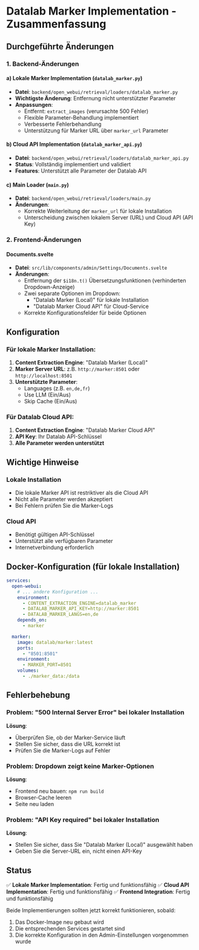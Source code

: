 # Datalab Marker Implementation - Zusammenfassung

## Durchgeführte Änderungen

### 1. Backend-Änderungen

#### a) Lokale Marker Implementation (`datalab_marker.py`)
- **Datei**: `backend/open_webui/retrieval/loaders/datalab_marker.py`
- **Wichtigste Änderung**: Entfernung nicht unterstützter Parameter
- **Anpassungen**:
  - Entfernt: `extract_images` (verursachte 500 Fehler)
  - Flexible Parameter-Behandlung implementiert
  - Verbesserte Fehlerbehandlung
  - Unterstützung für Marker URL über `marker_url` Parameter

#### b) Cloud API Implementation (`datalab_marker_api.py`)
- **Datei**: `backend/open_webui/retrieval/loaders/datalab_marker_api.py`
- **Status**: Vollständig implementiert und validiert
- **Features**: Unterstützt alle Parameter der Datalab API

#### c) Main Loader (`main.py`)
- **Datei**: `backend/open_webui/retrieval/loaders/main.py`
- **Änderungen**:
  - Korrekte Weiterleitung der `marker_url` für lokale Installation
  - Unterscheidung zwischen lokalem Server (URL) und Cloud API (API Key)

### 2. Frontend-Änderungen

#### Documents.svelte
- **Datei**: `src/lib/components/admin/Settings/Documents.svelte`
- **Änderungen**:
  - Entfernung der `$i18n.t()` Übersetzungsfunktionen (verhinderten Dropdown-Anzeige)
  - Zwei separate Optionen im Dropdown:
    - "Datalab Marker (Local)" für lokale Installation
    - "Datalab Marker Cloud API" für Cloud-Service
  - Korrekte Konfigurationsfelder für beide Optionen

## Konfiguration

### Für lokale Marker Installation:
1. **Content Extraction Engine**: "Datalab Marker (Local)"
2. **Marker Server URL**: z.B. `http://marker:8501` oder `http://localhost:8501`
3. **Unterstützte Parameter**:
   - Languages (z.B. `en,de,fr`)
   - Use LLM (Ein/Aus)
   - Skip Cache (Ein/Aus)

### Für Datalab Cloud API:
1. **Content Extraction Engine**: "Datalab Marker Cloud API"
2. **API Key**: Ihr Datalab API-Schlüssel
3. **Alle Parameter werden unterstützt**

## Wichtige Hinweise

### Lokale Installation
- Die lokale Marker API ist restriktiver als die Cloud API
- Nicht alle Parameter werden akzeptiert
- Bei Fehlern prüfen Sie die Marker-Logs

### Cloud API
- Benötigt gültigen API-Schlüssel
- Unterstützt alle verfügbaren Parameter
- Internetverbindung erforderlich

## Docker-Konfiguration (für lokale Installation)

```yaml
services:
  open-webui:
    # ... andere Konfiguration ...
    environment:
      - CONTENT_EXTRACTION_ENGINE=datalab_marker
      - DATALAB_MARKER_API_KEY=http://marker:8501
      - DATALAB_MARKER_LANGS=en,de
    depends_on:
      - marker

  marker:
    image: datalab/marker:latest
    ports:
      - "8501:8501"
    environment:
      - MARKER_PORT=8501
    volumes:
      - ./marker_data:/data
```

## Fehlerbehebung

### Problem: "500 Internal Server Error" bei lokaler Installation
**Lösung**: 
- Überprüfen Sie, ob der Marker-Service läuft
- Stellen Sie sicher, dass die URL korrekt ist
- Prüfen Sie die Marker-Logs auf Fehler

### Problem: Dropdown zeigt keine Marker-Optionen
**Lösung**: 
- Frontend neu bauen: `npm run build`
- Browser-Cache leeren
- Seite neu laden

### Problem: "API Key required" bei lokaler Installation
**Lösung**:
- Stellen Sie sicher, dass Sie "Datalab Marker (Local)" ausgewählt haben
- Geben Sie die Server-URL ein, nicht einen API-Key

## Status

✅ **Lokale Marker Implementation**: Fertig und funktionsfähig
✅ **Cloud API Implementation**: Fertig und funktionsfähig
✅ **Frontend Integration**: Fertig und funktionsfähig

Beide Implementierungen sollten jetzt korrekt funktionieren, sobald:
1. Das Docker-Image neu gebaut wird
2. Die entsprechenden Services gestartet sind
3. Die korrekte Konfiguration in den Admin-Einstellungen vorgenommen wurde